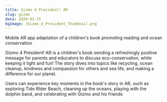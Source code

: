 ```yaml
---
title: Gizmo 4 President! AR
slug: gizmo
data: 2020-01-15
bgImage: /Gizmo_4_President_Thumbnail.png
---
```

Mobile AR app adaptation of a children's book promoting reading and ocean conservation

Gizmo 4 President! AR is a children's book sending a refreshingly positive message for parents and educators to discuss eco-conservation, while keeping it light and fun! The story dives into topics like recycling, ocean cleanup, kindness and compassion for others and sea life, and making a difference for our planet.

Users can experience key moments in the book's story in AR, such as exploring Tide RIder Beach, cleaning up the oceans, playing with the dolphin band, and celebrating with Gizmo and his friends
